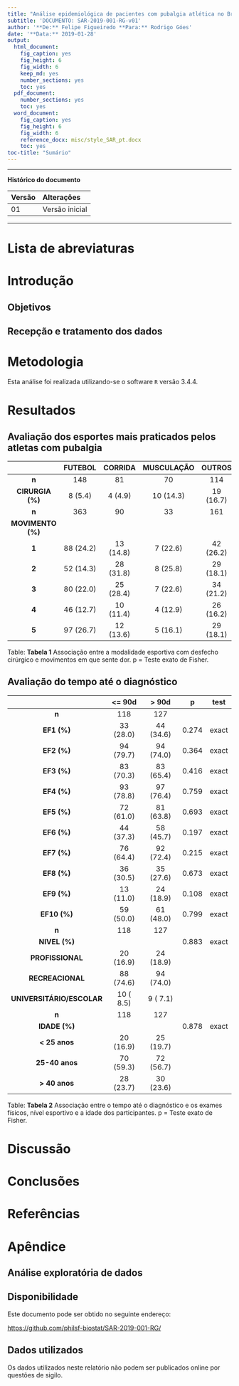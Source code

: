 ```yaml
---
title: "Análise epidemiológica de pacientes com pubalgia atlética no Brasil"
subtitle: 'DOCUMENTO: SAR-2019-001-RG-v01'
author: '**De:** Felipe Figueiredo **Para:** Rodrigo Góes'
date: '**Data:** 2019-01-28'
output:
  html_document:
    fig_caption: yes
    fig_height: 6
    fig_width: 6
    keep_md: yes
    number_sections: yes
    toc: yes
  pdf_document:
    number_sections: yes
    toc: yes
  word_document:
    fig_caption: yes
    fig_height: 6
    fig_width: 6
    reference_docx: misc/style_SAR_pt.docx
    toc: yes
toc-title: "Sumário"
---
```




---

**Histórico do documento**


|Versão |Alterações     |
|:------|:--------------|
|01     |Versão inicial |

---

# Lista de abreviaturas

# Introdução

## Objetivos

## Recepção e tratamento dos dados

# Metodologia



Esta análise foi realizada utilizando-se o software `R` versão 3.4.4.



# Resultados



## Avaliação dos esportes mais praticados pelos atletas com pubalgia


|      &nbsp;       |  FUTEBOL  |  CORRIDA  | MUSCULAÇÃO |  OUTROS   |   p   | test  |
|:-----------------:|:---------:|:---------:|:----------:|:---------:|:-----:|:-----:|
|       **n**       |    148    |    81     |     70     |    114    |       |       |
| **CIRURGIA (%)**  |  8 (5.4)  |  4 (4.9)  | 10 (14.3)  | 19 (16.7) | 0.005 | exact |
|       **n**       |    363    |    90     |     33     |    161    |       |       |
| **MOVIMENTO (%)** |           |           |            |           | 0.007 |       |
|       **1**       | 88 (24.2) | 13 (14.8) |  7 (22.6)  | 42 (26.2) |       |       |
|       **2**       | 52 (14.3) | 28 (31.8) |  8 (25.8)  | 29 (18.1) |       |       |
|       **3**       | 80 (22.0) | 25 (28.4) |  7 (22.6)  | 34 (21.2) |       |       |
|       **4**       | 46 (12.7) | 10 (11.4) |  4 (12.9)  | 26 (16.2) |       |       |
|       **5**       | 97 (26.7) | 12 (13.6) |  5 (16.1)  | 29 (18.1) |       |       |

Table: **Tabela 1** Associação entre a modalidade esportiva com desfecho cirúrgico e movimentos em que sente dor.
  p = Teste exato de Fisher.


## Avaliação do tempo até o diagnóstico


|          &nbsp;           |  <= 90d   |   > 90d   |   p   | test  |
|:-------------------------:|:---------:|:---------:|:-----:|:-----:|
|           **n**           |    118    |    127    |       |       |
|        **EF1 (%)**        | 33 (28.0) | 44 (34.6) | 0.274 | exact |
|        **EF2 (%)**        | 94 (79.7) | 94 (74.0) | 0.364 | exact |
|        **EF3 (%)**        | 83 (70.3) | 83 (65.4) | 0.416 | exact |
|        **EF4 (%)**        | 93 (78.8) | 97 (76.4) | 0.759 | exact |
|        **EF5 (%)**        | 72 (61.0) | 81 (63.8) | 0.693 | exact |
|        **EF6 (%)**        | 44 (37.3) | 58 (45.7) | 0.197 | exact |
|        **EF7 (%)**        | 76 (64.4) | 92 (72.4) | 0.215 | exact |
|        **EF8 (%)**        | 36 (30.5) | 35 (27.6) | 0.673 | exact |
|        **EF9 (%)**        | 13 (11.0) | 24 (18.9) | 0.108 | exact |
|       **EF10 (%)**        | 59 (50.0) | 61 (48.0) | 0.799 | exact |
|           **n**           |    118    |    127    |       |       |
|       **NIVEL (%)**       |           |           | 0.883 | exact |
|     **PROFISSIONAL**      | 20 (16.9) | 24 (18.9) |       |       |
|     **RECREACIONAL**      | 88 (74.6) | 94 (74.0) |       |       |
| **UNIVERSITÁRIO/ESCOLAR** | 10 ( 8.5) | 9 ( 7.1)  |       |       |
|           **n**           |    118    |    127    |       |       |
|       **IDADE (%)**       |           |           | 0.878 | exact |
|       **< 25 anos**       | 20 (16.9) | 25 (19.7) |       |       |
|      **25-40 anos**       | 70 (59.3) | 72 (56.7) |       |       |
|       **> 40 anos**       | 28 (23.7) | 30 (23.6) |       |       |

Table: **Tabela 2** Associação entre o tempo até o diagnóstico e os exames físicos, nível esportivo e a idade dos participantes.
  p = Teste exato de Fisher.


<!-- ## Avaliação dos locais de dor -->



<!-- Table: **Tabela xx** Associação do local de dor com tempo até o diagnóstico e a modalidade esportiva -->

<!-- # Exceções e Desvios do teste -->

# Discussão

# Conclusões

# Referências

<!-- - **SAP-2019-001-RG-v01** -- Plano Analítico para title -->
<!-- - Cohen, J. (1988). Statistical power analysis for the behavioral sciences (2nd Ed.). New York: Routledge. -->

# Apêndice

## Análise exploratória de dados



## Disponibilidade

<!-- Tanto este documento como o plano analítico correspondente (**SAP-2019-001-RG-v01**) podem ser obtidos no seguinte endereço: -->

Este documento pode ser obtido no seguinte endereço:

https://github.com/philsf-biostat/SAR-2019-001-RG/

## Dados utilizados

Os dados utilizados neste relatório não podem ser publicados online por questões de sigilo.


